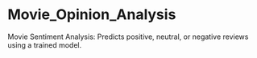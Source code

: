 # Movie_Opinion_Analysis
Movie Sentiment Analysis: Predicts positive, neutral, or negative reviews using a trained model.
